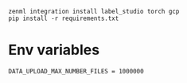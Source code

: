 
```commandline
zenml integration install label_studio torch gcp
pip install -r requirements.txt
```

# Env variables

```bash
DATA_UPLOAD_MAX_NUMBER_FILES = 1000000
```
